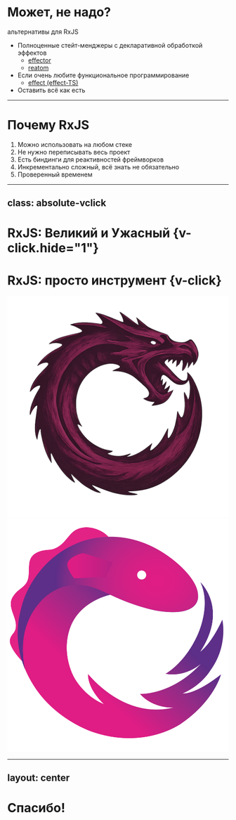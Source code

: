 # Может, не надо?

альтернативы для RxJS

<v-clicks>

- Полноценные стейт-менджеры с декларативной обработкой эффектов
  - [effector](https://effector.dev/)
  - [reatom](https://reatom.dev/)
- Если очень любите функциональное программирование
  - [effect (effect-TS)](https://effect.website/)
- Оставить всё как есть

</v-clicks>

---

# Почему RxJS

<v-clicks> 

1. Можно использовать на любом стеке
2. Не нужно переписывать весь проект
3. Есть биндинги для реактивностей фреймворков
4. Инкрементально сложный, всё знать не обязательно
5. Проверенный временем

</v-clicks>

---
class: absolute-vclick
---

# RxJS: Великий и Ужасный {v-click.hide="1"}

# RxJS: просто инструмент {v-click}

<ImageFrame v-click.hide="1">
  <img src="../assets/rxjs-great-and-powerful.png">
</ImageFrame>

<ImageFrame v-click="1">
  <img src="../assets/rx-logo.png" />
</ImageFrame>

---
layout: center
---

# Спасибо!